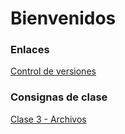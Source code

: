 # Bienvenidos


### Enlaces
[Control de versiones](https://github.com/Alfacoy/CoderHouse-Backend/blob/main/document/versionado.md)


### Consignas de clase
[Clase 3 - Archivos](/documents/consignas/clase_3.md)
